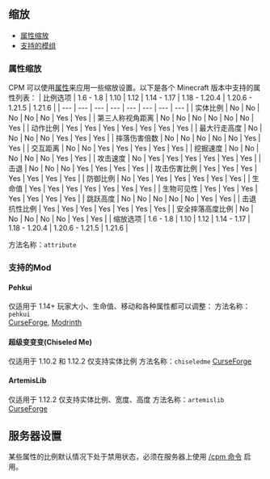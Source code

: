 
<a name="scaling"/>

## 缩放

- [属性缩放](#attribute-scaling)
- [支持的模组](#supported-mods)


<a name="attribute-scaling"/>

### 属性缩放
CPM 可以使用[属性](https://zh.minecraft.wiki/w/%E5%B1%9E%E6%80%A7/)来应用一些缩放设置。以下是各个 Minecraft 版本中支持的属性列表：
| 比例选项 | 1.6 - 1.8 | 1.10 | 1.12 | 1.14 - 1.17 | 1.18 - 1.20.4 | 1.20.6 - 1.21.5 | 1.21.6 |
| --- | --- | --- | --- | --- | --- | --- | --- |
| 实体比例 |  No | No | No | No | No | Yes | Yes |
| 第三人称视角距离 |  No | No | No | No | No | No | Yes |
| 动作比例 |  Yes | Yes | Yes | Yes | Yes | Yes | Yes |
| 最大行走高度 |  No | No | No | No | Yes | Yes | Yes |
| 摔落伤害倍数 |  No | No | No | No | No | Yes | Yes |
| 交互距离 |  No | No | Yes | Yes | Yes | Yes | Yes |
| 挖掘速度 |  No | No | No | No | No | Yes | Yes |
| 攻击速度 |  No | Yes | Yes | Yes | Yes | Yes | Yes |
| 击退 |  No | No | No | Yes | Yes | Yes | Yes |
| 攻击伤害比例 |  Yes | Yes | Yes | Yes | Yes | Yes | Yes |
| 防御比例 |  No | Yes | Yes | Yes | Yes | Yes | Yes |
| 生命值 |  Yes | Yes | Yes | Yes | Yes | Yes | Yes |
| 生物可见性 |  Yes | Yes | Yes | Yes | Yes | Yes | Yes |
| 跳跃高度 |  No | No | No | No | No | Yes | Yes |
| 击退抗性比例 |  Yes | Yes | Yes | Yes | Yes | Yes | Yes |
| 安全摔落高度比例 |  No | No | No | No | No | Yes | Yes |
| 缩放选项 | 1.6 - 1.8 | 1.10 | 1.12 | 1.14 - 1.17 | 1.18 - 1.20.4 | 1.20.6 - 1.21.5 | 1.21.6 |

方法名称：`attribute`  


<a name="supported-mods"/>

### 支持的Mod


<a name="pehkui"/>

#### Pehkui
仅适用于 1.14+
玩家大小、生命值、移动和各种属性都可以调整：
方法名称：`pehkui`  
[CurseForge](https://www.curseforge.com/minecraft/mc-mods/pehkui), [Modrinth](https://modrinth.com/mod/pehkui)  


<a name="chiseled-me"/>

#### 超级变变变(Chiseled Me)
仅适用于 1.10.2 和 1.12.2
仅支持实体比例 
方法名称：`chiseledme`
[CurseForge](https://www.curseforge.com/minecraft/mc-mods/chiseled-me)  


<a name="artemislib"/>

#### ArtemisLib
仅适用于 1.12.2 
仅支持实体比例、宽度、高度
方法名称：`artemislib`
[CurseForge](https://www.curseforge.com/minecraft/mc-mods/artemislib)  


<a name="server-settings"/>

## 服务器设置
某些属性的比例默认情况下处于禁用状态，必须在服务器上使用 [/cpm 命令](https://github.com/tom5454/CustomPlayerModels/wiki/The--cpm-command#scaling) 启用。
